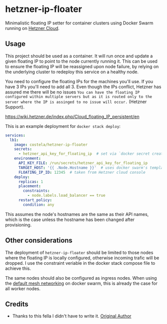 # hetzner-ip-floater

Minimalistic floating IP setter for container clusters using Docker Swarm running on [Hetzner Cloud](https://www.hetzner.com/cloud).

## Usage

This project should be used as a container. It will run once and update a given floating IP to point to the node currently running it. This can be used to ensure the floating IP will be reassigned upon node failure, by relying on the underlying cluster to redeploy this service on a healthy node.

You need to configure the floating IPs for the machines you'll use. If you have 3 IPs you'll need to add all 3. Even though the IPs conflict, Hetzner has assured me there will be no issues `You can have the floating IP configured within multiple servers but as it is routed only to the server where the IP is assinged to no issue will occur.` (Hetzner Support).

https://wiki.hetzner.de/index.php/Cloud_floating_IP_persistent/en

This is an example deployment for `docker stack deploy`:
```yaml
services:
  lb1:
    image: costela/hetzner-ip-floater
    secrets:
      - hetzner_api_key_for_floating_ip  # set via `docker secret create`
    environment:
      API_KEY_FILE: /run/secrets/hetzner_api_key_for_floating_ip
      TARGET_HOST: '{{ .Node.Hostname }}'  # uses docker swarm's templating to get node name
      FLOATING_IP_ID: 12345  # taken from Hetzner cloud console
    deploy:
      replicas: 1
      placement:
        constraints:
          - node.labels.load_balancer == true      
      restart_policy:
        condition: any          
```

This assumes the node's hostnames are the same as their API names, which is the case unless the hostname has been changed after provisioning.

## Other considerations

The deployment of `hetzner-ip-floater` should be limited to those nodes where the floating IP is locally configured, otherwise incoming trafic will be dropped. I use the constraint veriable in the docker stack compose file to achieve this.

The same nodes should also be configured as ingress nodes. When using the [default mesh networking](https://docs.docker.com/engine/swarm/ingress/) on docker swarm, this is already the case for all worker nodes.

## Credits
* Thanks to this fella I didn't have to write it.
[Original Author](/costela)
